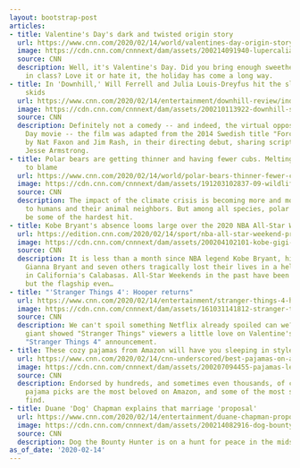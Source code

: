 ```yaml
---
layout: bootstrap-post
articles:
- title: Valentine's Day's dark and twisted origin story
  url: https://www.cnn.com/2020/02/14/world/valentines-day-origin-story-trnd/index.html
  image: https://cdn.cnn.com/cnnnext/dam/assets/200214091940-lupercalia-illustration-restricted-super-tease.jpg
  source: CNN
  description: Well, it's Valentine's Day. Did you bring enough sweethearts for everyone
    in class? Love it or hate it, the holiday has come a long way.
- title: In 'Downhill,' Will Ferrell and Julia Louis-Dreyfus hit the slopes and the
    skids
  url: https://www.cnn.com/2020/02/14/entertainment/downhill-review/index.html
  image: https://cdn.cnn.com/cnnnext/dam/assets/200210113922-downhill-super-tease.jpg
  source: CNN
  description: Definitely not a comedy -- and indeed, the virtual opposite of a Valentine's
    Day movie -- the film was adapted from the 2014 Swedish title "Force Majeure"
    by Nat Faxon and Jim Rash, in their directing debut, sharing script credit with
    Jesse Armstrong.
- title: Polar bears are getting thinner and having fewer cubs. Melting sea ice is
    to blame
  url: https://www.cnn.com/2020/02/14/world/polar-bears-thinner-fewer-cubs-scn-trnd/index.html
  image: https://cdn.cnn.com/cnnnext/dam/assets/191203102837-09-wildlife-photographer-of-the-year-2019-super-tease.jpg
  source: CNN
  description: The impact of the climate crisis is becoming more and more obvious
    to humans and their animal neighbors. But among all species, polar bears might
    be some of the hardest hit.
- title: Kobe Bryant's absence looms large over the 2020 NBA All-Star Weekend
  url: https://edition.cnn.com/2020/02/14/sport/nba-all-star-weekend-preview-spt-intl/index.html
  image: https://cdn.cnn.com/cnnnext/dam/assets/200204102101-kobe-gigi-super-tease.jpg
  source: CNN
  description: It is less than a month since NBA legend Kobe Bryant, his daughter
    Gianna Bryant and seven others tragically lost their lives in a helicopter crash
    in California's Calabasas. All-Star Weekends in the past have been fun and light-hearted,
    but the flagship even…
- title: "'Stranger Things 4': Hooper returns"
  url: https://www.cnn.com/2020/02/14/entertainment/stranger-things-4-hooper/index.html
  image: https://cdn.cnn.com/cnnnext/dam/assets/161031141812-stranger-things-david-harbour-super-tease.jpg
  source: CNN
  description: We can't spoil something Netflix already spoiled can we? The streaming
    giant showed "Stranger Things" viewers a little love on Valentine's Day with a
    "Stranger Things 4" announcement.
- title: These cozy pajamas from Amazon will have you sleeping in style
  url: https://www.cnn.com/2020/02/14/cnn-underscored/best-pajamas-on-amazon/index.html
  image: https://cdn.cnn.com/cnnnext/dam/assets/200207094455-pajamas-lead-super-tease.jpg
  source: CNN
  description: Endorsed by hundreds, and sometimes even thousands, of customers, these
    pajama picks are the most beloved on Amazon, and some of the most stylish we can
    find.
- title: Duane 'Dog' Chapman explains that marriage 'proposal'
  url: https://www.cnn.com/2020/02/14/entertainment/duane-chapman-proposal/index.html
  image: https://cdn.cnn.com/cnnnext/dam/assets/200214082916-dog-bounty-hunter-beth-comedy-2011-super-tease.jpg
  source: CNN
  description: Dog the Bounty Hunter is on a hunt for peace in the midst of his grief.
as_of_date: '2020-02-14'
---
```


